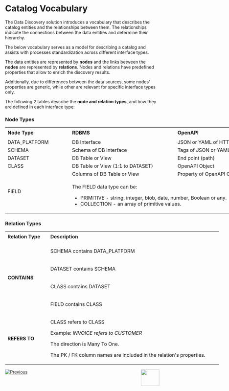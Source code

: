 <web>

# Catalog Vocabulary

The Data Discovery solution introduces a vocabulary that describes the catalog entities and the relationships between them. The relationships indicate the connections between the data entities and determine their hierarchy.

The below vocabulary serves as a model for describing a catalog and assists with processes standardization across different interface types. 

The data entities are represented by **nodes** and the links between the **nodes** are represented by **relations**. Nodes and relations have predefined properties that allow to enrich the discovery results. 

Additionally, due to differences between the data sources, some nodes' properties are generic, while other are relevant for specific interface types only.

The following 2 tables describe the **node and relation types**, and how they are defined in each interface type:

### Node Types

<table style="width: 900px;">
<tbody>
<tr style="height: 35px;">
<td width="200pxl"><strong>Node Type</strong></td>
<td width="350pxl"><strong>RDBMS</strong></td>
<td width="350pxl"><strong>OpenAPI</strong></td>
</tr>
<tr>
<td>DATA_PLATFORM</td>
<td>DB Interface</td>
<td>JSON or YAML of HTTP Interface.</td>
</tr>
<tr>
<td>SCHEMA</td>
<td>Schema of DB Interface</td>
<td>Tags of JSON or YAML</td>
</tr>
<tr>
<td>DATASET</td>
<td>DB Table or View</td>
<td>End point (path)</td>
</tr>
<tr>
<td>CLASS</td>
<td>DB Table or View (1:1 to DATASET)</td>
<td>OpenAPI Object</td>
</tr>
<tr>
<td rowspan="2">FIELD</td>
<td>Columns of DB Table or View</td>
<td>Property of OpenAPI Object</td>
</tr>
<tr>
<td colspan="2">
<p>The FIELD data type can be:</p>
<ul>
<li>PRIMITIVE - string, integer, blob, date, number, Boolean or any.</li>
<li>COLLECTION - an array of primitive values.</li>
</ul>
</td>
</tr>
</tbody>
</table>



### Relation Types

<table style="width: 700px;">
<tbody> 
<tr style="height: 35px;">
<td width="200pxl"><strong>Relation Type</strong></td>
<td width="500pxl"><strong>Description</strong></td>
</tr>
<tr style="height: 46px;">
<td style="width: 20%; height: 184px;" rowspan="4"><strong>CONTAINS</strong></td>
<td style="width: 80%; height: 46px;">
<p>SCHEMA contains DATA_PLATFORM</p>
</td>
</tr>
<tr style="height: 46px;">
<td style="width: 80%; height: 46px;">
<p>DATASET contains SCHEMA</p>
</td>
</tr>
<tr style="height: 46px;">
<td style="width: 80%; height: 46px;">
<p>CLASS contains DATASET</p>
</td>
</tr>
<tr style="height: 46px;">
<td style="width: 80%; height: 46px;">
<p>FIELD contains CLASS</p>
</td>
</tr>
<tr style="height: 46px;">
<td style="width: 20%; height: 142px;"><strong>REFERS TO</strong></td>
<td style="width: 80%; height: 96px;">
<p>CLASS refers to CLASS</p>
<p>Example: <em>INVOICE refers to CUSTOMER</em></p>
<p>The direction is Many To One. </p>
<p>The PK / FK column names are included in the relation's properties.</p>
</td>
</tr>
</tbody>
</table>




[![Previous](/articles/images/Previous.png)](01_discovery_overview.md)[<img align="right" width="60" height="54" src="/articles/images/Next.png">](03_discovery_process.md) 

</web>
